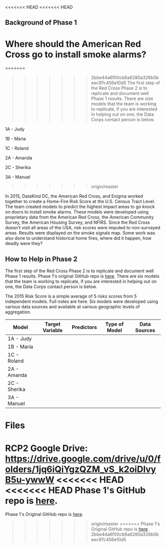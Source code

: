 
<<<<<<< HEAD
<<<<<<< HEAD
## Background of Phase 1

Where should the American Red Cross go to install smoke alarms?
=======
=======
>>>>>>> 2bbe44a6f00cb6a6280a326b0beec97c456e10d5
The first step of the Red Cross Phase 2 is to replicate and document well Phase 1 results. There are size models that the team is working to replicate, if you are interested in helping out on one, the Data Corps contact person is below.

1A - Judy

1B - Maria

1C - Roland 

2A - Amanda

2C - Sherika

3A - Manuel
>>>>>>> origin/master

In 2015, DataKind DC, the American Red Cross, and Enigma worked together to create a Home-Fire Risk Score at the U.S. Census Tract Level. The team created models to predict the highest impact areas to go knock on doors to install smoke alarms. These models were developed using proprietary data from the American Red Cross, the American Community Survey, the American Housing Survey, and NFIRS. Since the Red Cross doesn't visit all areas of the USA, risk scores were imputed to non-surveyed areas. Results were displayed on the smoke signals map. Some work was also done to understand historical home fires, where did it happen, how deadly were they?

## How to Help in Phase 2

The first step of the Red Cross Phase 2 is to replicate and document well Phase 1 results. Phase 1's original GitHub repo is <a href link="https://github.com/DataKind-DC/smoke_alarm_models">here</a>. There are six models that the team is working to replicate, if you are interested in helping out on one, the Data Corps contact person is below.

The 2015 Risk Score is a simple average of 5 risks scores from 5 independent models. Full notes are here. Six models were developed using various data sources and available at various geographic levels of aggregation.


| Model | Target Variable  |  Predictors  | Type of Model  |  Data Sources |
|-------|---|---|---|---|
|   1A  - Judy   |   |   |   |   |
|   1B - Maria  |   |   |   |   |
|   1C - Roland |   |   |   |   |
|   2A - Amanda   |   |   |   |   |
|   2C - Sherika    |   |   |   |   |
|   3A - Manuel  |   |   |   |   |

# Files

RCP2 Google Drive: https://drive.google.com/drive/u/0/folders/1jq6iQiYgzQZM_vS_k2oiDlvyB5u-ywwW
<<<<<<< HEAD
<<<<<<< HEAD
Phase 1's GitHub repo is <a href link="https://github.com/DataKind-DC/smoke_alarm_models">here</a>.
=======
Phase 1's Original GitHub repo is <a href link="https://github.com/DataKind-DC/smoke_alarm_models">here</a>. 
>>>>>>> origin/master
=======
Phase 1's Original GitHub repo is <a href link="https://github.com/DataKind-DC/smoke_alarm_models">here</a>. 
>>>>>>> 2bbe44a6f00cb6a6280a326b0beec97c456e10d5
